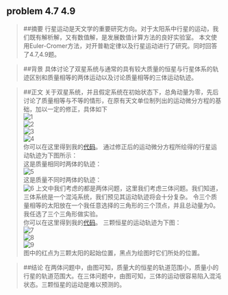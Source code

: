 ## problem 4.7 4.9

>##摘要
行星运动是天文学的重要研究方向。对于太阳系中行星的运动，我们既有解析解，又有数值解，是发展数值计算方法的良好实验室。
本文使用Euler-Cromer方法，对开普勒定律以及行星运动进行了研究。同时回答了4.7,4.9题。

>##背景
具体讨论了双星系统与通常的具有较大质量的恒星与行星体系的轨迹区别和质量相等的两体运动以及讨论质量相等的三体运动轨迹。

>##正文
关于双星系统，并且假定系统在初始状态下，总角动量为零，先后讨论了质量相等与不等的情形，在原有天文单位制列出的运动微分方程的基础，加以一定的修正，具体如下  
![1](https://github.com/zhangzhihan/computationalphysics_N2014301020035/blob/master/Chapter4.1/1.gif)  
![2](https://github.com/zhangzhihan/computationalphysics_N2014301020035/blob/master/Chapter4.1/2.gif)  
![3](https://github.com/zhangzhihan/computationalphysics_N2014301020035/blob/master/Chapter4.1/3.gif)  
![4](https://github.com/zhangzhihan/computationalphysics_N2014301020035/blob/master/Chapter4.1/4.gif)  
你可以在这里得到我的[代码](https://github.com/lzx78966/computationalphysics_N2014301020035/blob/master/Chapter4.1/problem4.7.py)。
通过修正后的运动微分方程所绘得的行星运动轨迹为下图所示：  
这是质量相同时两体的轨迹：  
![5](https://github.com/zhangzhihan/computationalphysics_N2014301020035/blob/master/Chapter4.1/5.png)  
这是质量不同时两体的轨迹：  
![6](https://github.com/zhangzhihan/computationalphysics_N2014301020035/blob/master/Chapter4.1/6.png)
上文中我们考虑的都是两体问题，这里我们考虑三体问题。我们知道，三体系统是一个混沌系统，我们预见其运动轨迹将会十分复杂。
令三个质量相等的太阳放在一个我任意选择的三角形的三个顶点，并且总动量为0。我任选了三个三角形做实验。  
你可以在这里得到我的[代码](https://github.com/zhangzhihan/computationalphysics_N2014301020035/blob/master/Chapter4.1/problem4.9.py)。
三颗恒星的运动轨迹为下图：  
![7](https://github.com/zhangzhihan/computationalphysics_N2014301020035/blob/master/Chapter4.1/7.png)  
![8](https://github.com/zhangzhihan/computationalphysics_N2014301020035/blob/master/Chapter4.1/8.png)  
![9](https://github.com/zhangzhihan/computationalphysics_N2014301020035/blob/master/Chapter4.1/9.png)  
图中的红点为三颗太阳的起始位置，黑点为绘图时它们所处的位置。

>##结论
在两体问题中，由图可知，质量大的恒星的轨道范围小，质量小的行星的轨道范围大。在三体问题中，由图可知，三体的运动很容易陷入混沌状态。三颗恒星的运动是难以预测的。



